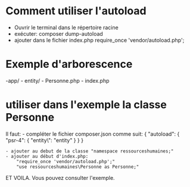 # Comment utiliser l'autoload #
- Ouvrir le terminal dans le répertoire racine
- exécuter: composer dump-autoload
- ajouter dans le fichier index.php
    require_once 'vendor/autoload.php';

# Exemple d'arborescence #
 -app/
    - entity/
        - Personne.php
    - index.php
# utiliser dans l'exemple la classe Personne #
Il faut:
    - compléter le fichier composer.json comme suit:
    {
        "autoload": 
        {
            "psr-4": 
                    {
                "entity\\": "entity"
                    }
        }
    }

    - ajouter au debut de la classe "namespace ressourceshumaines;"
    - ajouter au début d'index.php:
        "require_once 'vendor/autoload.php';"
        "use ressourceshumaines\Personne as Personne;"

ET VOILA.
Vous pouvez consulter l'exemple.

